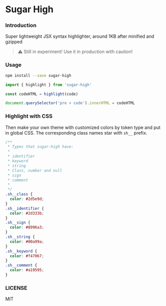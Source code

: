 # Sugar High
### Introduction

Super lightweight JSX syntax highlighter, around 1KB after minified and gzipped

> ⚠️ Still in experiment! Use it in production with caution!

### Usage

```sh
npm install --save sugar-high
```

```js
import { highlight } from 'sugar-high'

const codeHTML = highlight(code)

document.querySelector('pre > code').innerHTML = codeHTML
```

### Highlight with CSS

Then make your own theme with customized colors by token type and put in global CSS. The corresponding class names star with `sh__` prefix.

```css
/**
 * Types that sugar-high have:
 *
 * identifier
 * keyword
 * string
 * Class, number and null
 * sign
 * comment
 * 
 */
.sh__class {
  color: #2d5e9d;
}
.sh__identifier {
  color: #2d333b;
}
.sh__sign {
  color: #8996a3;
}
.sh__string {
  color: #00a99a;
}
.sh__keyword {
  color: #f47067;
}
.sh__comment {
  color: #a19595;
}

```

### LICENSE

MIT

